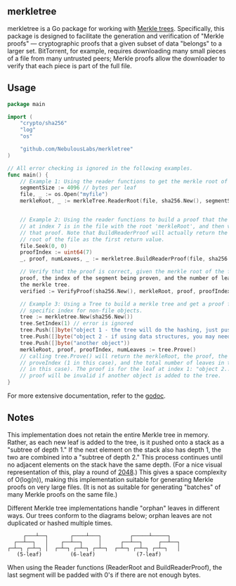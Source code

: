 merkletree
----------

merkletree is a Go package for working with [Merkle
trees](http://en.wikipedia.org/wiki/Merkle_tree). Specifically, this package is
designed to facilitate the generation and verification of "Merkle proofs" —
cryptographic proofs that a given subset of data "belongs" to a larger set.
BitTorrent, for example, requires downloading many small pieces of a file from
many untrusted peers; Merkle proofs allow the downloader to verify that each
piece is part of the full file.

Usage
-----

```go
package main

import (
    "crypto/sha256"
    "log"
    "os"

    "github.com/NebulousLabs/merkletree"
)

// All error checking is ignored in the following examples.
func main() {
	// Example 1: Using the reader functions to get the merkle root of a file.
	segmentSize := 4096 // bytes per leaf
    file, _ := os.Open("myfile")
	merkleRoot, _ := merkleTree.ReaderRoot(file, sha256.New(), segmentSize)


	// Example 2: Using the reader functions to build a proof that the segment
	// at index 7 is in the file with the root 'merkleRoot', and then verifying
	// that proof. Note that BuildReaderProof will actually return the merkle
	// root of the file as the first return value.
	file.Seek(0, 0)
    proofIndex := uint64(7)
    _, proof, numLeaves, _ := merkletree.BuildReaderProof(file, sha256.New(), segmentSize, proofIndex)

	// Verify that the proof is correct, given the merkle root of the file, the
	proof, the index of the segment being proven, and the number of leaves in
	the merkle tree.
    verified := VerifyProof(sha256.New(), merkleRoot, proof, proofIndex, numLeaves)

	// Example 3: Using a Tree to build a merkle tree and get a proof for a
	// specific index for non-file objects.
	tree := merkletree.New(sha256.New())
	tree.SetIndex(1) // error is ignored
	tree.Push([]byte("object 1 - the tree will do the hashing, just push a byte slice"))
	tree.Push([]byte("object 2 - if using data structures, you may need to use something like json.Marshal()"))
	tree.Push([]byte("another object"))
	merkleRoot, proof, proofIndex, numLeaves := tree.Prove()
	// calling tree.Prove() will return the merkleRoot, the proof, the
	// proveIndex (1 in this case), and the total number of leaves in the tree (3
	// in this case). The proof is for the leaf at index 1: "object 2...". The
	// proof will be invalid if another object is added to the tree.
}
```

For more extensive documentation, refer to the
[godoc](http://godoc.org/github.com/NebulousLabs/merkletree).

Notes
-----

This implementation does not retain the entire Merkle tree in memory. Rather,
as each new leaf is added to the tree, is it pushed onto a stack as a "subtree
of depth 1." If the next element on the stack also has depth 1, the two are
combined into a "subtree of depth 2." This process continues until no adjacent
elements on the stack have the same depth. (For a nice visual representation of
this, play a round of [2048](http://gabrielecirulli.github.io/2048).) This
gives a space complexity of O(log(n)), making this implementation suitable for
generating Merkle proofs on very large files. (It is not as suitable for
generating "batches" of many Merkle proofs on the same file.)

Different Merkle tree implementations handle "orphan" leaves in different ways.
Our trees conform to the diagrams below; orphan leaves are not duplicated or
hashed multiple times.
```
     ┌───┴──┐       ┌────┴───┐         ┌─────┴─────┐
  ┌──┴──┐   │    ┌──┴──┐     │      ┌──┴──┐     ┌──┴──┐
┌─┴─┐ ┌─┴─┐ │  ┌─┴─┐ ┌─┴─┐ ┌─┴─┐  ┌─┴─┐ ┌─┴─┐ ┌─┴─┐   │
   (5-leaf)         (6-leaf)             (7-leaf)
```

When using the Reader functions (ReaderRoot and BuildReaderProof), the last
segment will be padded with 0's if there are not enough bytes.
